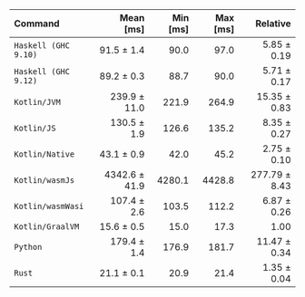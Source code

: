 | Command | Mean [ms] | Min [ms] | Max [ms] | Relative |
|:---|---:|---:|---:|---:|
| `Haskell (GHC 9.10)` | 91.5 ± 1.4 | 90.0 | 97.0 | 5.85 ± 0.19 |
| `Haskell (GHC 9.12)` | 89.2 ± 0.3 | 88.7 | 90.0 | 5.71 ± 0.17 |
| `Kotlin/JVM` | 239.9 ± 11.0 | 221.9 | 264.9 | 15.35 ± 0.83 |
| `Kotlin/JS` | 130.5 ± 1.9 | 126.6 | 135.2 | 8.35 ± 0.27 |
| `Kotlin/Native` | 43.1 ± 0.9 | 42.0 | 45.2 | 2.75 ± 0.10 |
| `Kotlin/wasmJs` | 4342.6 ± 41.9 | 4280.1 | 4428.8 | 277.79 ± 8.43 |
| `Kotlin/wasmWasi` | 107.4 ± 2.6 | 103.5 | 112.2 | 6.87 ± 0.26 |
| `Kotlin/GraalVM` | 15.6 ± 0.5 | 15.0 | 17.3 | 1.00 |
| `Python` | 179.4 ± 1.4 | 176.9 | 181.7 | 11.47 ± 0.34 |
| `Rust` | 21.1 ± 0.1 | 20.9 | 21.4 | 1.35 ± 0.04 |
